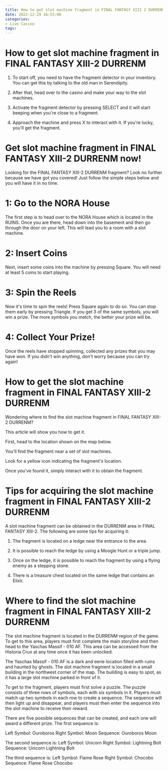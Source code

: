 ```yaml
---
title: How to get slot machine fragment in FINAL FANTASY XIII 2 DURRENM
date: 2022-12-29 16:53:08
categories:
- Live Casino
tags:
---
```



# How to get slot machine fragment in FINAL FANTASY XIII-2 DURRENM

1. To start off, you need to have the fragment detector in your inventory. You can get this by talking to the old man in Serendipity.

2. After that, head over to the casino and make your way to the slot machines.

3. Activate the fragment detector by pressing SELECT and it will start beeping when you're close to a fragment.

4. Approach the machine and press X to interact with it. If you're lucky, you'll get the fragment.

#  Get slot machine fragment in FINAL FANTASY XIII-2 DURRENM now!

Looking for the FINAL FANTASY XIII-2 DURRENM fragment? Look no further because we have got you covered! Just follow the simple steps below and you will have it in no time.

# 1: Go to the NORA House

The first step is to head over to the NORA House which is located in the RUINS. Once you are there, head down into the basement and then go through the door on your left. This will lead you to a room with a slot machine.

# 2: Insert Coins

Next, insert some coins into the machine by pressing Square. You will need at least 5 coins to start playing.

# 3: Spin the Reels

Now it's time to spin the reels! Press Square again to do so. You can stop them early by pressing Triangle. If you get 3 of the same symbols, you will win a prize. The more symbols you match, the better your prize will be.

# 4: Collect Your Prize!

Once the reels have stopped spinning, collected any prizes that you may have won. If you didn't win anything, don't worry because you can try again!

#  How to get the slot machine fragment in FINAL FANTASY XIII-2 DURRENM
Wondering where to find the slot machine fragment in FINAL FANTASY XIII-2 DURRENM?

This article will show you how to get it.

First, head to the location shown on the map below.

You'll find the fragment near a set of slot machines.

Look for a yellow icon indicating the fragment's location.

Once you've found it, simply interact with it to obtain the fragment.

#  Tips for acquiring the slot machine fragment in FINAL FANTASY XIII-2 DURRENM 

A slot machine fragment can be obtained in the DURRENM area in FINAL FANTASY XIII-2. The following are some tips for acquiring it:

1. The fragment is located on a ledge near the entrance to the area.

2. It is possible to reach the ledge by using a Moogle Hunt or a triple jump.

3. Once on the ledge, it is possible to reach the fragment by using a flying enemy as a stepping stone.

4. There is a treasure chest located on the same ledge that contains an Elixir.

#  Where to find the slot machine fragment in FINAL FANTASY XIII-2 DURRENM
The slot machine fragment is located in the DURRENM region of the game. To get to this area, players must first complete the main storyline and then head to the Yaschas Massif - 010 AF. This area can be accessed from the Historia Crux at any time once it has been unlocked.

The Yaschas Massif - 010 AF is a dark and eerie location filled with ruins and haunted by ghosts. The slot machine fragment is located in a small building in the northwest corner of the map. The building is easy to spot, as it has a large slot machine parked in front of it.

To get to the fragment, players must first solve a puzzle. The puzzle consists of three rows of symbols, each with six symbols in it. Players must match up two symbols in each row to create a sequence. The sequence will then light up and disappear, and players must then enter the sequence into the slot machine to receive their reward.

There are five possible sequences that can be created, and each one will award a different prize. The first sequence is:

Left Symbol: Ouroboros 
Right Symbol: Moon 
Sequence: Ouroboros 
Moon 

The second sequence is: 
Left Symbol: Unicorn 
Right Symbol: Lightning Bolt 
Sequence: Unicorn 
Lightning Bolt 


The third sequence is:  Left Symbol: Flame Rose  Right Symbol: Chocobo  Sequence: Flame Rose  Chocobo